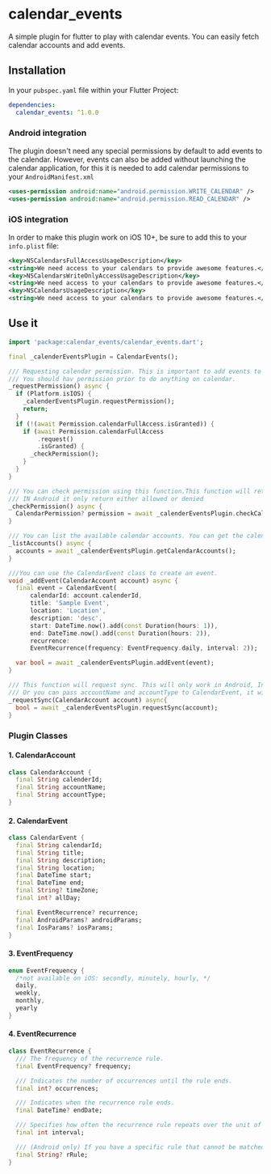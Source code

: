 # calendar_events

A simple plugin for flutter to play with calendar events. You can easily fetch calendar accounts and add events.

## Installation

In your `pubspec.yaml` file within your Flutter Project:

```yaml
dependencies:
  calendar_events: ^1.0.0
```
### Android integration

The plugin doesn't need any special permissions by default to add events to the calendar. However, events can also be added without launching the calendar application, for this it is needed to add calendar permissions to your `AndroidManifest.xml`

```xml
<uses-permission android:name="android.permission.WRITE_CALENDAR" />
<uses-permission android:name="android.permission.READ_CALENDAR" />
```

### iOS integration

In order to make this plugin work on iOS 10+, be sure to add this to your `info.plist` file:

```xml
<key>NSCalendarsFullAccessUsageDescription</key>
<string>We need access to your calendars to provide awesome features.</string>
<key>NSCalendarsWriteOnlyAccessUsageDescription</key>
<string>We need access to your calendars to provide awesome features.</string>
<key>NSCalendarsUsageDescription</key>
<string>We need access to your calendars to provide awesome features.</string>
```

## Use it
```dart
import 'package:calendar_events/calendar_events.dart';

final _calenderEventsPlugin = CalendarEvents();

/// Requesting calendar permission. This is important to add events to calendar. 
/// You should hav permission prior to do anything on calendar.
_requestPermission() async {
  if (Platform.isIOS) {
    _calenderEventsPlugin.requestPermission();
    return;
  }
  if (!(await Permission.calendarFullAccess.isGranted)) {
    if (await Permission.calendarFullAccess
        .request()
        .isGranted) {
      _checkPermission();
    }
  }
}

/// You can check permission using this function.This function will return Permission enum.
/// IN Android it only return either allowed or denied
_checkPermission() async {
  CalendarPermission? permission = await _calenderEventsPlugin.checkCalendarPermission();
}

/// You can list the available calendar accounts. You can get the calendarId, accountName and accountType from this method.
_listAccounts() async {
  accounts = await _calenderEventsPlugin.getCalendarAccounts();
}

///You can use the CalendarEvent class to create an event. 
void _addEvent(CalendarAccount account) async {
  final event = CalendarEvent(
      calendarId: account.calenderId,
      title: 'Sample Event',
      location: 'Location',
      description: 'desc',
      start: DateTime.now().add(const Duration(hours: 1)),
      end: DateTime.now().add(const Duration(hours: 2)),
      recurrence:
      EventRecurrence(frequency: EventFrequency.daily, interval: 2));

  var bool = await _calenderEventsPlugin.addEvent(event);
}

/// This function will request sync. This will only work in Android, In iOS it will blindly return true.
/// Or you can pass accountName and accountType to CalendarEvent, it will automatically requestSync without this function.
_requestSync(CalendarAccount account) async{
  bool = await _calenderEventsPlugin.requestSync(account);
}
```

### Plugin Classes

#### 1. CalendarAccount
```dart
class CalendarAccount {
  final String calenderId;
  final String accountName;
  final String accountType;
}
```
#### 2. CalendarEvent

```dart
class CalendarEvent {
  final String calendarId;
  final String title;
  final String description;
  final String location;
  final DateTime start;
  final DateTime end;
  final String? timeZone;
  final int? allDay;

  final EventRecurrence? recurrence;
  final AndroidParams? androidParams;
  final IosParams? iosParams;
}
```
#### 3. EventFrequency

```dart
enum EventFrequency {
  /*not available on iOS: secondly, minutely, hourly, */
  daily,
  weekly,
  monthly,
  yearly
}
```
#### 4. EventRecurrence 
```dart
class EventRecurrence {
  /// The frequency of the recurrence rule.
  final EventFrequency? frequency;

  /// Indicates the number of occurrences until the rule ends.
  final int? occurrences;

  /// Indicates when the recurrence rule ends.
  final DateTime? endDate;

  /// Specifies how often the recurrence rule repeats over the unit of time indicated by its frequency.
  final int interval;

  /// (Android only) If you have a specific rule that cannot be matched with current parameters, you can specify a RRULE in RFC5545 format
  final String? rRule;
}
```